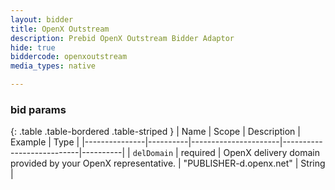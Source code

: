 ```yaml
---
layout: bidder
title: OpenX Outstream
description: Prebid OpenX Outstream Bidder Adaptor
hide: true
biddercode: openxoutstream
media_types: native

---
```



### bid params

{: .table .table-bordered .table-striped }
| Name          | Scope    | Description          | Example                   | Type     |
|---------------|----------|----------------------|---------------------------|----------|
| `delDomain` | required | OpenX delivery domain provided by your OpenX representative.  | "PUBLISHER-d.openx.net" | String | 
